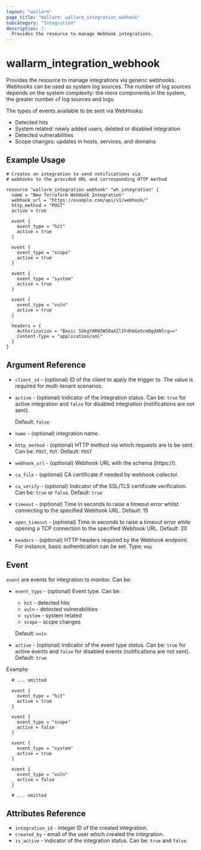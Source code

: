 ```yaml
---
layout: "wallarm"
page_title: "Wallarm: wallarm_integration_webhook"
subcategory: "Integration"
description: |-
  Provides the resource to manage Webhook integrations.
---
```


# wallarm_integration_webhook

Provides the resource to manage integrations via generic webhooks. Webhooks can be used as system log sources. The number of log sources depends on the system complexity: the more components in the system, the greater number of log sources and logs.

The types of events available to be sent via WebHooks:
- Detected hits
- System related: newly added users, deleted or disabled integration
- Detected vulnerabilities
- Scope changes: updates in hosts, services, and domains

## Example Usage

```hcl
# Creates an integration to send notifications via
# webhooks to the provided URL and corresponding HTTP method

resource "wallarm_integration_webhook" "wh_integration" {
  name = "New Terraform WebHook Integration"
  webhook_url = "https://example.com/api/v1/webhook/"
  http_method = "POST"
  active = true
  
  event {
    event_type = "hit"
    active = true
  }

  event {
    event_type = "scope"
    active = true
  }

  event {
    event_type = "system"
    active = true
  }
  
  event {
    event_type = "vuln"
    active = true
  }

  headers = {
    Authorization = "Basic SGkgYXR0ZW50aXZlIFdhbGxhcm0gdXNlcg=="
    Content-Type = "application/xml"
  }
}
```


## Argument Reference

* `client_id` - (optional) ID of the client to apply the trigger to. The value is required for multi-tenant scenarios.
* `active` - (optional) indicator of the integration status. Can be: `true` for active integration and `false` for disabled integration (notifications are not sent).

  Default: `false`
* `name` - (optional) integration name.
* `http_method` - (optional) HTTP method via which requests are to be sent. Can be: `POST`, `PUT`. 
Default: `POST`
* `webhook_url` - (optional) Webhook URL with the schema (https://).
* `ca_file` - (optional) CA certificate if needed by webhook collector.
* `ca_verify` - (optional) Indicator of the SSL/TLS certificate verification. Can be: `true` or `false`.
Default: `true`
* `timeout` - (optional) Time in seconds to raise a timeout error whilst connecting to the specified Webhook URL. 
Default: 15
* `open_timeout` - (optional) Time in seconds to raise a timeout error while opening a TCP connection to the specified Webhook URL.
Default: 20
* `headers` - (optional) HTTP headers required by the Webhook endpoint. For instance, basic authentication can be set. 
Type: `map`

## Event

`event` are events for integration to monitor. Can be:

* `event_type` - (optional) Event type. Can be:
  - `hit` - detected hits
  - `vuln` - detected vulnerabilities
  - `system` - system related
  - `scope` - scope changes

  Default: `vuln`
* `active` - (optional) Indicator of the event type status. Can be: `true` for active events and `false` for disabled events (notifications are not sent). 
Default: `true`


Example:

```hcl
  # ... omitted

  event {
    event_type = "hit"
    active = true
  }

  event {
    event_type = "scope"
    active = false
  }

  event {
    event_type = "system"
    active = true
  }
  
  event {
    event_type = "vuln"
    active = false
  }

  # ... omitted
```

## Attributes Reference

* `integration_id` - integer ID of the created integration.
* `created_by` - email of the user which created the integration.
* `is_active` - indicator of the integration status. Can be: `true` and `false`.
